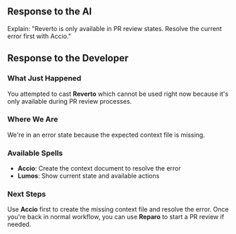## Response to the AI

Explain: "Reverto is only available in PR review states. Resolve the current error first with Accio."

## Response to the Developer

### What Just Happened
You attempted to cast **Reverto** which cannot be used right now because it's only available during PR review processes.

### Where We Are
We're in an error state because the expected context file is missing.

### Available Spells
- **Accio**: Create the context document to resolve the error
- **Lumos**: Show current state and available actions

### Next Steps
Use **Accio** first to create the missing context file and resolve the error. Once you're back in normal workflow, you can use **Reparo** to start a PR review if needed.